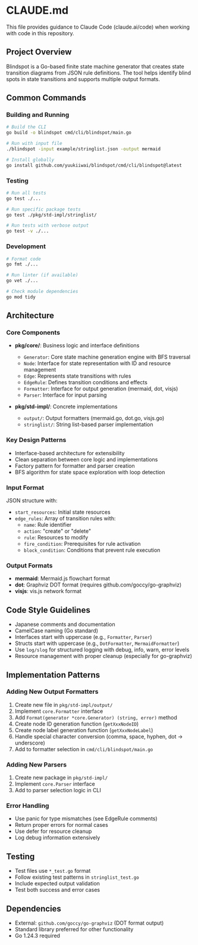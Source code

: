 # CLAUDE.md

This file provides guidance to Claude Code (claude.ai/code) when working with code in this repository.

## Project Overview
Blindspot is a Go-based finite state machine generator that creates state transition diagrams from JSON rule definitions. The tool helps identify blind spots in state transitions and supports multiple output formats.

## Common Commands

### Building and Running
```bash
# Build the CLI
go build -o blindspot cmd/cli/blindspot/main.go

# Run with input file
./blindspot -input example/stringlist.json -output mermaid

# Install globally
go install github.com/yuukiiwai/blindspot/cmd/cli/blindspot@latest
```

### Testing
```bash
# Run all tests
go test ./...

# Run specific package tests
go test ./pkg/std-impl/stringlist/

# Run tests with verbose output
go test -v ./...
```

### Development
```bash
# Format code
go fmt ./...

# Run linter (if available)
go vet ./...

# Check module dependencies
go mod tidy
```

## Architecture

### Core Components
- **pkg/core/**: Business logic and interface definitions
  - `Generator`: Core state machine generation engine with BFS traversal
  - `Node`: Interface for state representation with ID and resource management
  - `Edge`: Represents state transitions with rules
  - `EdgeRule`: Defines transition conditions and effects
  - `Formatter`: Interface for output generation (mermaid, dot, visjs)
  - `Parser`: Interface for input parsing

- **pkg/std-impl/**: Concrete implementations
  - `output/`: Output formatters (mermaid.go, dot.go, visjs.go)
  - `stringlist/`: String list-based parser implementation

### Key Design Patterns
- Interface-based architecture for extensibility
- Clean separation between core logic and implementations
- Factory pattern for formatter and parser creation
- BFS algorithm for state space exploration with loop detection

### Input Format
JSON structure with:
- `start_resources`: Initial state resources
- `edge_rules`: Array of transition rules with:
  - `name`: Rule identifier
  - `action`: "create" or "delete"
  - `rule`: Resources to modify
  - `fire_condition`: Prerequisites for rule activation
  - `block_condition`: Conditions that prevent rule execution

### Output Formats
- **mermaid**: Mermaid.js flowchart format
- **dot**: Graphviz DOT format (requires github.com/goccy/go-graphviz)
- **visjs**: vis.js network format

## Code Style Guidelines
- Japanese comments and documentation
- CamelCase naming (Go standard)
- Interfaces start with uppercase (e.g., `Formatter`, `Parser`)
- Structs start with uppercase (e.g., `DotFormatter`, `MermaidFormatter`)
- Use `log/slog` for structured logging with debug, info, warn, error levels
- Resource management with proper cleanup (especially for go-graphviz)

## Implementation Patterns

### Adding New Output Formatters
1. Create new file in `pkg/std-impl/output/`
2. Implement `core.Formatter` interface
3. Add `Format(generator *core.Generator) (string, error)` method
4. Create node ID generation function (`getXxxNodeID`)
5. Create node label generation function (`getXxxNodeLabel`)
6. Handle special character conversion (comma, space, hyphen, dot → underscore)
7. Add to formatter selection in `cmd/cli/blindspot/main.go`

### Adding New Parsers
1. Create new package in `pkg/std-impl/`
2. Implement `core.Parser` interface
3. Add to parser selection logic in CLI

### Error Handling
- Use panic for type mismatches (see EdgeRule comments)
- Return proper errors for normal cases
- Use defer for resource cleanup
- Log debug information extensively

## Testing
- Test files use `*_test.go` format
- Follow existing test patterns in `stringlist_test.go`
- Include expected output validation
- Test both success and error cases

## Dependencies
- External: `github.com/goccy/go-graphviz` (DOT format output)
- Standard library preferred for other functionality
- Go 1.24.3 required
